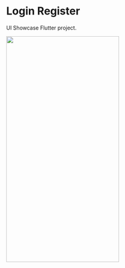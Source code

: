 # Login Register

UI Showcase Flutter project.

<img src="https://user-images.githubusercontent.com/85874575/125196982-8417bb00-e279-11eb-9ef6-bb4ca7fba089.gif" width="300" height="600">
